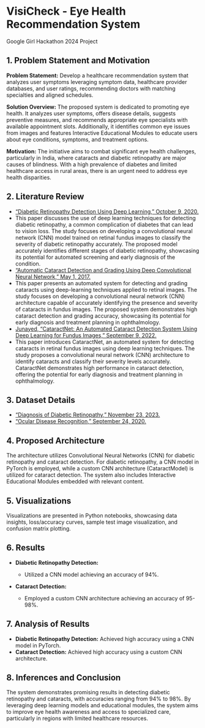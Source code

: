 # VisiCheck - Eye Health Recommendation System
Google Girl Hackathon 2024 Project

##  1. Problem Statement and Motivation

**Problem Statement:** Develop a healthcare recommendation system that analyzes user symptoms leveraging symptom data, healthcare provider databases, and user ratings, recommending doctors with matching specialties and aligned schedules.

**Solution Overview:** The proposed system is dedicated to promoting eye health. It analyzes user symptoms, offers disease details, suggests preventive measures, and recommends appropriate eye specialists with available appointment slots. Additionally, it identifies common eye issues from images and features Interactive Educational Modules to educate users about eye conditions, symptoms, and treatment options. 

**Motivation:** The initiative aims to combat significant eye health challenges, particularly in India, where cataracts and diabetic retinopathy are major causes of blindness. With a high prevalence of diabetes and limited healthcare access in rural areas, there is an urgent need to address eye health disparities.

## 2. Literature Review

- [“Diabetic Retinopathy Detection Using Deep Learning,” October 9, 2020.](https://ieeexplore.ieee.org/stamp/stamp.jsp?tp=&arnumber=9277506)
- This paper discusses the use of deep learning techniques for detecting diabetic retinopathy, a common complication of diabetes that can lead to vision loss. The study focuses on developing a convolutional neural network (CNN) model trained on retinal fundus images to classify the severity of diabetic retinopathy accurately. The proposed model accurately identifies different stages of diabetic retinopathy, showcasing its potential for automated screening and early diagnosis of the condition.
- [“Automatic Cataract Detection and Grading Using Deep Convolutional Neural Network,” May 1, 2017.](https://ieeexplore.ieee.org/stamp/stamp.jsp?tp=&arnumber=8000068)
- This paper presents an automated system for detecting and grading cataracts using deep-learning techniques applied to retinal images. The study focuses on developing a convolutional neural network (CNN) architecture capable of accurately identifying the presence and severity of cataracts in fundus images. The proposed system demonstrates high cataract detection and grading accuracy, showcasing its potential for early diagnosis and treatment planning in ophthalmology.
- [Junayed, “CataractNet: An Automated Cataract Detection System Using Deep Learning for Fundus Images,” September 9, 2022.](https://www.academia.edu/56670364/CataractNet_An_Automated_Cataract_Detection_System_using_Deep_Learning_for_Fundus_Images)
- This paper introduces CataractNet, an automated system for detecting cataracts in retinal fundus images using deep learning techniques. The study proposes a convolutional neural network (CNN) architecture to identify cataracts and classify their severity levels accurately. CataractNet demonstrates high performance in cataract detection, offering the potential for early diagnosis and treatment planning in ophthalmology.

## 3. Dataset Details

- [“Diagnosis of Diabetic Retinopathy,” November 23, 2023.](https://www.kaggle.com/datasets/pkdarabi/diagnosis-of-diabetic-retinopathy/data)
- [“Ocular Disease Recognition,” September 24, 2020.](https://www.kaggle.com/datasets/andrewmvd/ocular-disease-recognition-odir5k)

## 4. Proposed Architecture

The architecture utilizes Convolutional Neural Networks (CNN) for diabetic retinopathy and cataract detection. For diabetic retinopathy, a CNN model in PyTorch is employed, while a custom CNN architecture (CataractModel) is utilized for cataract detection. The system also includes Interactive Educational Modules embedded with relevant content.

## 5. Visualizations

Visualizations are presented in Python notebooks, showcasing data insights, loss/accuracy curves, sample test image visualization, and confusion matrix plotting.

## 6. Results

- **Diabetic Retinopathy Detection:**
  - Utilized a CNN model achieving an accuracy of 94%.
  
- **Cataract Detection:**
  - Employed a custom CNN architecture achieving an accuracy of 95-98%.

## 7. Analysis of Results

- **Diabetic Retinopathy Detection:** Achieved high accuracy using a CNN model in PyTorch.
- **Cataract Detection:** Achieved high accuracy using a custom CNN architecture.

## 8. Inferences and Conclusion

The system demonstrates promising results in detecting diabetic retinopathy and cataracts, with accuracies ranging from 94% to 98%. By leveraging deep learning models and educational modules, the system aims to improve eye health awareness and access to specialized care, particularly in regions with limited healthcare resources.
